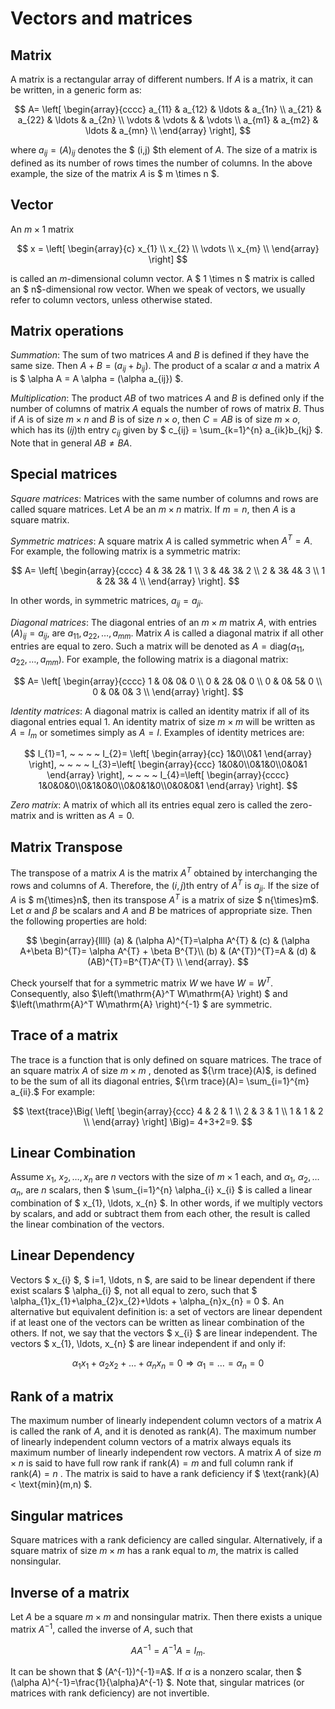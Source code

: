 # Vectors and matrices

## Matrix
A matrix is a rectangular array of different numbers.  If $A$ is a matrix, it can be written, in a generic form as: 

$$ 
A= \left[ \begin{array}{cccc} a_{11} & a_{12} & \ldots & a_{1n} \\ a_{21} & a_{22} & \ldots & a_{2n} \\ \vdots & \vdots &        & \vdots \\ a_{m1} & a_{m2} & \ldots & a_{mn} \\ \end{array} \right], 
$$ 

where $a_{ij}=(A)_{ij}$ denotes the $ (i,j) $th element of $A$.  The size of a matrix is defined as its number of rows times the number of columns. In the above example,  the size of the matrix  $A$ is $ m \times n $.   

## Vector
An $m \times 1$ matrix 

$$ 
x = \left[ \begin{array}{c} x_{1} \\ x_{2} \\ \vdots \\ x_{m} \\ \end{array} \right] $$ 

is called an $m$-dimensional column vector. A $ 1 \times n $ matrix is called an $ n$-dimensional row vector. When we speak of vectors, we usually refer to column vectors, unless otherwise stated.

## Matrix operations 
*Summation*: The sum of two matrices $A$ and $B$ is defined if they have the same size. Then $A+B=(a_{ij}+b_{ij})$. The product of a scalar $\alpha$ and a matrix $A$ is $ \alpha A = A \alpha = (\alpha a_{ij}) $.

*Multiplication*: The product $AB$ of two matrices $A$ and $B$ is defined only if the number of columns of matrix $A$ equals the number of rows of matrix $B$. Thus if $A$ is of size $m \times n$ and $B$ is of size $n \times o$, then $C=AB$ is of size $m \times o$, which has its $(ij)$th entry $c_{ij}$ given by $ c_{ij} = \sum_{k=1}^{n} a_{ik}b_{kj} $. Note that in general $AB \neq BA$.

## Special matrices
*Square matrices*: Matrices with the same number of columns and rows are called square matrices. Let $A$ be an $m \times n$ matrix. If $m=n$, then $A$ is a square matrix.  

*Symmetric matrices*: A square matrix $A$ is called symmetric when $A^{T}=A$. For example, the following matrix is a symmetric matrix: 

$$ 
A= \left[ \begin{array}{cccc} 4 & 3& 2& 1 \\ 3 & 4& 3& 2 \\ 2 & 3& 4& 3 \\ 1 & 2& 3& 4 \\ \end{array} \right].  
$$ 

In other words, in symmetric matrices,  $a_{ij}=a_{ji}$.

*Diagonal matrices*: The diagonal entries of an $m \times m$ matrix $A$, with entries $(A)_{ij}=a_{ij}$, are $a_{11}, a_{22}, \ldots, a_{mm}$. Matrix $A$ is called a diagonal matrix if all other entries are equal to zero. Such a matrix will be denoted as $A= \text{diag}(a_{11}, a_{22}, \ldots, a_{mm})$. For example, the following matrix is a diagonal matrix: 

$$ 
A= \left[ \begin{array}{cccc} 1 & 0& 0& 0 \\ 0 & 2& 0& 0 \\ 0 & 0& 5& 0 \\ 0 & 0& 0& 3 \\ \end{array} \right].  
$$

*Identity matrices*: A diagonal matrix is called an  identity matrix if all of its diagonal entries equal $1$. An identity matrix of size $m \times m$ will be written as $A=I_{m}$ or sometimes simply as $A=I$. Examples of identity metrices are: 

$$
I_{1}=1, ~ ~ ~ ~ I_{2}= \left[ \begin{array}{cc}  1&0\\0&1 \end{array} \right], ~ ~ ~ ~ I_{3}=\left[ \begin{array}{ccc}  1&0&0\\0&1&0\\0&0&1 \end{array} \right], ~ ~ ~ ~   I_{4}=\left[ \begin{array}{cccc}  1&0&0&0\\0&1&0&0\\0&0&1&0\\0&0&0&1 \end{array} \right].  
$$

*Zero matrix*: A matrix of which all its entries equal zero is called the zero-matrix and is written as $A=0$. 

## Matrix Transpose 
The transpose of a matrix $A$ is the matrix $A^{T}$ obtained by interchanging the rows and columns of $A$. Therefore,  the $(i,j)$th entry of $A^{T}$ is $a_{ji}$. If the size of $A$ is  $ m{\times}n$, then its transpose  $A^{T}$ is a matrix of size  $ n{\times}m$.  Let $\alpha$ and $\beta$ be scalars and $A$ and $B$ be matrices of appropriate size. Then the following properties are hold:

$$ 
\begin{array}{llll} (a) & (\alpha A)^{T}=\alpha A^{T} & (c) & (\alpha A+\beta B)^{T}= \alpha A^{T} + \beta B^{T}\\ (b) & (A^{T})^{T}=A & (d) & (AB)^{T}=B^{T}A^{T} \\ \end{array}. 
$$

Check yourself that for a symmetric matrix $W$ we have $W=W^T$.
Consequently, also $\left(\mathrm{A}^T W\mathrm{A} \right) $ and $\left(\mathrm{A}^T W\mathrm{A} \right)^{-1} $ are symmetric.

## Trace of a matrix
The trace is a function that is only defined on square matrices. The  trace of an square matrix $A$ of size $m \times m$ , denoted as ${\rm trace}(A)$, is defined to be the sum of all its diagonal entries, ${\rm trace}(A)= \sum_{i=1}^{m} a_{ii}.$   For example: 

$$ 
\text{trace}\Big( \left[ \begin{array}{ccc} 4 & 2 & 1 \\ 2 & 3 & 1 \\ 1 & 1 & 2 \\ \end{array} \right] \Big)= 4+3+2=9. 
$$ 

## Linear Combination
Assume $x_{1}, ~ x_{2}, \dots, x_{n}$ are $n$ vectors with the size of $m \times 1$ each, and $\alpha_{1}, ~ \alpha_{2}, \dots \alpha_{n}$, are $n$ scalars, then $ \sum_{i=1}^{n} \alpha_{i} x_{i} $ is called a linear combination of $ x_{1}, \ldots, x_{n} $.  In other words, if we multiply vectors by scalars, and add or subtract them from each other, the result is called the linear combination of the vectors. 

## Linear Dependency
Vectors $ x_{i} $, $ i=1, \ldots, n $, are said to be linear dependent if there exist scalars $ \alpha_{i} $, not all equal to zero, such that $ \alpha_{1}x_{1}+\alpha_{2}x_{2}+\ldots + \alpha_{n}x_{n} = 0 $. An alternative but equivalent definition is:  a set of vectors are linear dependent if at least one of the vectors can be written as linear combination of the others. If not, we say that the vectors $ x_{i} $ are linear independent.  The vectors $ x_{1}, \ldots, x_{n} $ are linear independent if and only if: 

$$ 
\alpha_{1}x_{1}+\alpha_{2}x_{2}+\ldots + \alpha_{n}x_{n} = 0 \Rightarrow \alpha_{1}= \ldots = \alpha_{n}=0 
$$

## Rank of a matrix
The maximum number of linearly independent column vectors of a matrix $A$ is called the rank of $A$, and it is denoted as $\text{rank}(A)$.  The maximum number of linearly independent column vectors of a matrix always equals its maximum number of linearly independent row vectors. A matrix $A$ of size $m \times n$ is said to have full row rank if $\text{rank}(A)=m$ and full column rank if $\text{rank}(A)=n$ . The matrix is said to have a rank deficiency if $ \text{rank}(A) < \text{min}(m,n) $.  

## Singular matrices 
Square matrices with a rank deficiency are called singular. Alternatively, if a square matrix of size $m \times m$ has a rank equal to $m$, the matrix is called nonsingular. 

## Inverse of a matrix
Let $A$ be a square $m \times m$ and nonsingular matrix. Then there exists a unique matrix $A^{-1}$, called the inverse of $A$, such that 

$$
AA^{-1}=A^{-1}A=I_{m}.
$$ 

It can be shown that $ (A^{-1})^{-1}=A$. If $\alpha$ is a nonzero scalar, then $ (\alpha A)^{-1}=\frac{1}{\alpha}A^{-1} $. Note that, singular matrices (or matrices with rank deficiency) are not invertible. 


